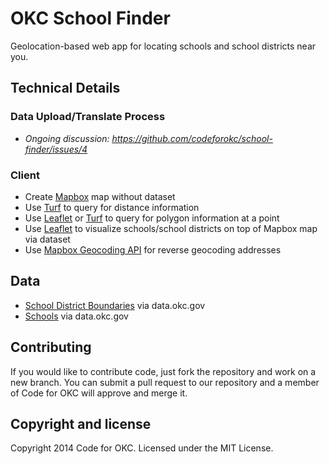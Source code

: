 # OKC School Finder

Geolocation-based web app for locating schools and school districts near you.

## Technical Details

### Data Upload/Translate Process

* *Ongoing discussion: https://github.com/codeforokc/school-finder/issues/4*

### Client

* Create [Mapbox](https://www.mapbox.com/) map without dataset
* Use [Turf](http://turfjs.org/) to query for distance information
* Use [Leaflet](http://leafletjs.com/) or [Turf](http://turfjs.org/) to query for polygon information at a point
* Use [Leaflet](http://leafletjs.com/) to visualize schools/school districts on top of Mapbox map via dataset
* Use [Mapbox Geocoding API](https://www.mapbox.com/developers/api/geocoding/) for reverse geocoding addresses

## Data

* [School District Boundaries](http://data.okc.gov/applications/datadownload/forms/DownloadDetails.aspx?DataSetID=3) via data.okc.gov
* [Schools](http://data.okc.gov/applications/datadownload/forms/DownloadDetails.aspx?DataSetID=17) via data.okc.gov

## Contributing

If you would like to contribute code, just fork the repository and work on a new branch. You can submit a pull request to our repository and a member of Code for OKC will approve and merge it.

## Copyright and license

Copyright 2014 Code for OKC. Licensed under the MIT License.
